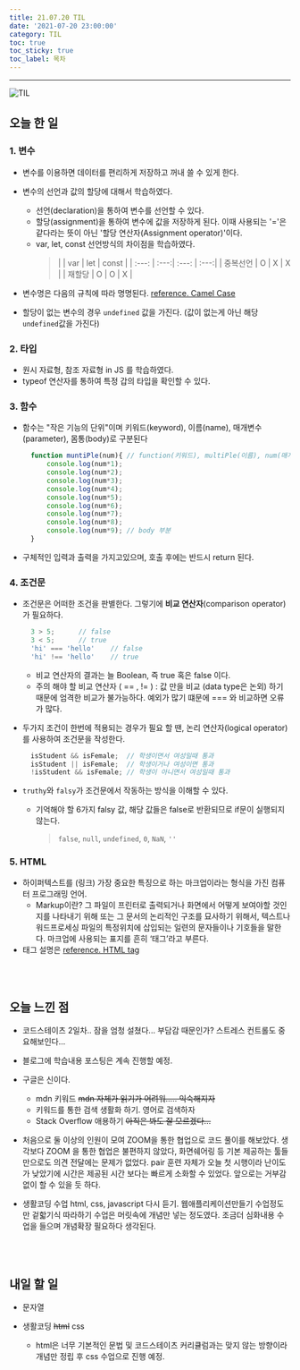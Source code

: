 ```yaml
---
title: 21.07.20 TIL
date: '2021-07-20 23:00:00'
category: TIL
toc: true
toc_sticky: true
toc_label: 목차
---
```


---

![TIL](https://user-images.githubusercontent.com/83164003/127775612-7464075f-89e7-478e-82ee-dc1c2710a125.jpeg)
## 오늘 한 일
### 1. 변수 
  - 변수를 이용하면 데이터를 편리하게 저장하고 꺼내 쓸 수 있게 한다.
  - 변수의 선언과 값의 할당에 대해서 학습하였다.
    - 선언(declaration)을 통하여 변수를 선언할 수 있다.
    - 할당(assignment)을 통하여 변수에 값을 저장하게 된다. 이때 사용되는 '='은 같다라는 뜻이 아닌 '할당 연산자(Assignment operator)'이다.
    -  var, let, const 선언방식의 차이점을 학습하였다. 
       > |  | var  |   let   |  const  |
          | :---: |  :---:| :---: |  :---:|
          | 중복선언 |  O   |  X | X  |
				  | 재할당 |  O   | O | X  |
				
  - 변수명은 다음의 규칙에 따라 명명된다. <a href="https://eslint.org/docs/rules/camelcase" target="_blank">reference. Camel Case  </a>
  - 할당이 없는 변수의 경우 `undefined` 값을 가진다. (값이 없는게 아닌 해당 `undefined`값을 가진다)
  
### 2. 타입 
- 원시 자료형, 참조 자료형 in JS 를 학습하였다. 
- typeof 연산자를 통하여 특정 갑의 타입을 확인할 수 있다.

### 3. 함수 
- 함수는 "작은 기능의 단위"이며 키워드(keyword), 이름(name), 매개변수(parameter), 몸통(body)로 구분된다

  ```javascript
	function muntiPle(num){ // function(키워드), multiPle(이름), num(매개변수)
		console.log(num*1);
		console.log(num*2);
		console.log(num*3);
		console.log(num*4);
		console.log(num*5);
		console.log(num*6);
		console.log(num*7);
		console.log(num*8);
		console.log(num*9); // body 부분
	}
	```
  
    
- 구체적인 입력과 출력을 가지고있으며, 호출 후에는 반드시 return 된다.

### 4. 조건문
- 조건문은 어떠한 조건을 판별한다. 그렇기에 **비교 연산자**(comparison operator)가 필요하다.

  ```javascript
	3 > 5;		// false
	3 < 5;		// true
	'hi' === 'hello'	// false
	'hi' !== 'hello'	// true
	```
  - 비교 연산자의 결과는 늘 Boolean, 즉 true 혹은 false 이다.
  - 주의 해야 할 비교 연산자 ( == , != ) : 값 만을 비교 (data type은 논외) 하기 때문에 엄격한 비교가 불가능하다. 예외가 많기 떄문에 === 와 비교하면 오류가 많다.

- 두가지 조건이 한번에 적용되는 경우가 필요 할 땐, 논리 연산자(logical operator)를 사용하여 조건문을 작성한다.

  ```javascript
	isStudent && isFemale;	// 학생이면서 여성일때 통과
	isStudent || isFemale;	// 학생이거나 여성이면 통과
	!isStudent && isFemale;	// 학생이 아니면서 여성일때 통과
  ```

- `truthy`와 `falsy`가 조건문에서 작동하는 방식을 이해할 수 있다.
  - 기억해야 할 6가지 falsy 값, 해당 값들은 false로 반환되므로 if문이 실행되지 않는다. 
    >`false`,  `null`, `undefined`, `0`, `NaN`, `''`

### 5. HTML
- 하이퍼텍스트를 (링크) 가장 중요한 특징으로 하는 마크업이라는 형식을 가진 컴퓨터 프로그래밍 언어.
  - Markup이란? 그 파일이 프린터로 출력되거나 화면에서 어떻게 보여야할 것인지를 나타내기 위해 또는 그 문서의 논리적인 구조를 묘사하기 위해서, 텍스트나 워드프로세싱 파일의 특정위치에 삽입되는 일련의 문자들이나 기호들을 말한다. 마크업에 사용되는 표지를 흔히 ‘태그’라고 부른다.
- 태그 설명은 <a href = "https://developer.mozilla.org/ko/docs/Web/HTML/Element/a" target = "_blank">reference. HTML tag</a>

<br>
<br>

## 오늘 느낀 점

- 코드스테이츠 2일차.. 잠을 엄청 설쳤다... 부담감 때문인가? 스트레스 컨트롤도 중요해보인다... 

- 블로그에 학습내용 포스팅은 계속 진행할 예정.

- 구글은 신이다. 
  - mdn 키워드 ~~mdn 자체가 읽기가 어려워..... 익숙해지자~~
  - 키워드를 통한 검색 생활화 하기. 영어로 검색하자
  - Stack Overflow 애용하기 ~~아직은 봐도 잘 모르겠다...~~

- 처음으로 둘 이상의 인원이 모여 ZOOM을 통한 협업으로 코드 풀이를 해보았다. 생각보다 ZOOM 을 통한 협업은 불편하지 않았다, 화면쉐어링 등 기본 제공하는 툴들만으로도 의견 전달에는 문제가 없었다. pair 훈련 자체가 오늘 첫 시행이라 난이도가 낮았기에 시간은 제공된 시간 보다는 빠르게 소화할 수 있었다. 앞으로는 거부감 없이 할 수 있을 듯 하다.

- 생활코딩 수업 html, css, javascript 다시 듣기. 웹애플리케이션만들기 수업정도만 겉핣기식 따라하기 수업은 머릿속에 개념만 넣는 정도였다. 조금더 심화내용 수업을 들으며 개념확장 필요하다 생각된다.


<br>
<br>

## 내일 할 일

 - 문자열
 
 - 생활코딩 ~~html~~ css
   - html은 너무 기본적인 문법 및 코드스테이츠 커리큘럼과는 맞지 않는 방향이라 개념만 정립 후 css 수업으로 진행 예정.
